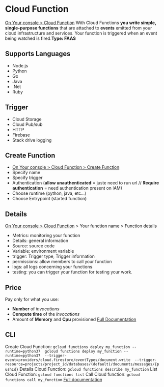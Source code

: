 # Cloud Function
[On Your console > Cloud Function](https://console.cloud.google.com/functions/list)
With Cloud Functions **you write simple, single-purpose functions** that are attached to **events** emitted from your cloud infrastructure and services. Your function is triggered when an event being watched is fired.**Type: FAAS**
## Supports Languages
- Node.js
- Python
- Go
- Java
- .Net
- Ruby
## Trigger
- Cloud Storage
- Cloud Pub/sub
- HTTP
- Firebase
- Stack drive logging
## Create Function
- [On Your console > Cloud Function > Create Function](https://console.cloud.google.com/functions/add)
- Specify name
- Specify trigger
- Authentication (**allow unauthenticated** = juste need to run url // **Require authentication** = need authentication present on IAM)
- Choose runtime (python, java, etc...)
- Choose Entrypoint (started function)
## Details
[On Your console > Cloud Function](https://console.cloud.google.com/functions/list) > Your function name > Function details
- Metrics: monitoring your function
- Details: general information
- Source: source code
- Variable: environment variable
- trigger:  Trigger type, Trigger information
- permissions: allow members to call your function
- logs: all logs concerning your functions
- testing: you can trigger your function for testing your work.
## Price
Pay only for what you use:
- **Number** of _invocations_
- **Compute time** of the _invocations_
- Amount of **Memory** and **Cpu** provisioned
[Full Documentation](https://cloud.google.com/functions/pricing)
## CLI
Create Cloud Function: `gcloud functions deploy my_function --runtime=python37  gcloud functions deploy my_function --runtime=python37  --trigger-event=providers/cloud.firestore/eventTypes/document.write  --trigger-resource=projects/project_id/databases/(default)/documents/messages/{pushId}`
Details Cloud Function: `gcloud functions describe my_function`
List Cloud Function: `gcloud functions list`
Call Cloud function: `gcloud functions call my_function`
[Full documentation](https://cloud.google.com/sdk/gcloud/reference/functions)
